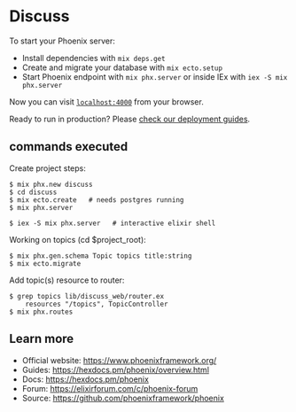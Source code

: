 # Discuss

To start your Phoenix server:

  * Install dependencies with `mix deps.get`
  * Create and migrate your database with `mix ecto.setup`
  * Start Phoenix endpoint with `mix phx.server` or inside IEx with `iex -S mix phx.server`

Now you can visit [`localhost:4000`](http://localhost:4000) from your browser.

Ready to run in production? Please [check our deployment guides](https://hexdocs.pm/phoenix/deployment.html).

## commands executed
Create project steps:

```
$ mix phx.new discuss 
$ cd discuss
$ mix ecto.create   # needs postgres running
$ mix phx.server

$ iex -S mix phx.server   # interactive elixir shell
```

Working on topics (cd $project_root):
```
$ mix phx.gen.schema Topic topics title:string
$ mix ecto.migrate
```
Add topic(s) resource to router:
```
$ grep topics lib/discuss_web/router.ex 
    resources "/topics", TopicController 
$ mix phx.routes
```

## Learn more

  * Official website: https://www.phoenixframework.org/
  * Guides: https://hexdocs.pm/phoenix/overview.html
  * Docs: https://hexdocs.pm/phoenix
  * Forum: https://elixirforum.com/c/phoenix-forum
  * Source: https://github.com/phoenixframework/phoenix

